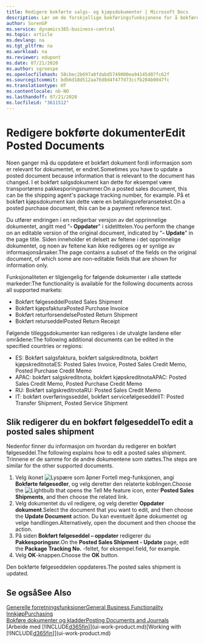 ```yaml
---
title: Redigere bokførte salgs- og kjøpsdokumenter | Microsoft Docs
description: Lær om de forskjellige bokføringsfunksjonene for å bokføre kjøpsdokumenter og hvordan du kan oppdatere bokførte dokumenter.
author: SorenGP
ms.service: dynamics365-business-central
ms.topic: article
ms.devlang: na
ms.tgt_pltfrm: na
ms.workload: na
ms.reviewer: edupont
ms.date: 07/21/2020
ms.author: sgroespe
ms.openlocfilehash: 58cbec2b697a0fdabd5749000ea94145d07fc62f
ms.sourcegitcommit: bdb6d18d512aa76d8d4f477d73ccfb284b0047fc
ms.translationtype: HT
ms.contentlocale: nb-NO
ms.lasthandoff: 07/21/2020
ms.locfileid: "3611512"
---
```

# <a name="edit-posted-documents"></a><span data-ttu-id="a5a6b-103">Redigere bokførte dokumenter</span><span class="sxs-lookup"><span data-stu-id="a5a6b-103">Edit Posted Documents</span></span>

<span data-ttu-id="a5a6b-104">Noen ganger må du oppdatere et bokført dokument fordi informasjon som er relevant for dokumentet, er endret.</span><span class="sxs-lookup"><span data-stu-id="a5a6b-104">Sometimes you have to update a posted document because information that is relevant to the document has changed.</span></span> <span data-ttu-id="a5a6b-105">I et bokført salgsdokument kan dette for eksempel være transportørens pakkesporingsnummer.</span><span class="sxs-lookup"><span data-stu-id="a5a6b-105">On a posted sales document, this can be the shipping agent's package tracking number, for example.</span></span> <span data-ttu-id="a5a6b-106">På et bokført kjøpsdokument kan dette være en betalingsreferansetekst.</span><span class="sxs-lookup"><span data-stu-id="a5a6b-106">On a posted purchase document, this can be a payment reference text.</span></span>

<span data-ttu-id="a5a6b-107">Du utfører endringen i en redigerbar versjon av det opprinnelige dokumentet, angitt med "**- Oppdater**" i sidetittelen.</span><span class="sxs-lookup"><span data-stu-id="a5a6b-107">You perform the change on an editable version of the original document, indicated by "**- Update**" in the page title.</span></span> <span data-ttu-id="a5a6b-108">Siden inneholder et delsett av feltene i det opprinnelige dokumentet, og noen av feltene kan ikke redigeres og er synlige av informasjonsårsaker.</span><span class="sxs-lookup"><span data-stu-id="a5a6b-108">The page contains a subset of the fields on the original document, of which some are non-editable fields that are shown for information only.</span></span>

<span data-ttu-id="a5a6b-109">Funksjonaliteten er tilgjengelig for følgende dokumenter i alle støttede markeder:</span><span class="sxs-lookup"><span data-stu-id="a5a6b-109">The functionality is available for the following documents across all supported markets:</span></span>

- <span data-ttu-id="a5a6b-110">Bokført følgeseddel</span><span class="sxs-lookup"><span data-stu-id="a5a6b-110">Posted Sales Shipment</span></span>
- <span data-ttu-id="a5a6b-111">Bokført kjøpsfaktura</span><span class="sxs-lookup"><span data-stu-id="a5a6b-111">Posted Purchase Invoice</span></span>
- <span data-ttu-id="a5a6b-112">Bokført returforsendelse</span><span class="sxs-lookup"><span data-stu-id="a5a6b-112">Posted Return Shipment</span></span>
- <span data-ttu-id="a5a6b-113">Bokført returseddel</span><span class="sxs-lookup"><span data-stu-id="a5a6b-113">Posted Return Receipt</span></span>

<span data-ttu-id="a5a6b-114">Følgende tilleggsdokumenter kan redigeres i de utvalgte landene eller områdene:</span><span class="sxs-lookup"><span data-stu-id="a5a6b-114">The following additional documents can be edited in the specified countries or regions:</span></span>

- <span data-ttu-id="a5a6b-115">ES: Bokført salgsfaktura, bokført salgskreditnota, bokført kjøpskreditnota</span><span class="sxs-lookup"><span data-stu-id="a5a6b-115">ES: Posted Sales Invoice, Posted Sales Credit Memo, Posted Purchase Credit Memo</span></span>
- <span data-ttu-id="a5a6b-116">APAC: bokført salgskreditnota, bokført kjøpskreditnota</span><span class="sxs-lookup"><span data-stu-id="a5a6b-116">APAC: Posted Sales Credit Memo, Posted Purchase Credit Memo</span></span>
- <span data-ttu-id="a5a6b-117">RU: Bokført salgskreditnota</span><span class="sxs-lookup"><span data-stu-id="a5a6b-117">RU: Posted Sales Credit Memo</span></span>
- <span data-ttu-id="a5a6b-118">IT: bokført overføringsseddel, bokført servicefølgeseddel</span><span class="sxs-lookup"><span data-stu-id="a5a6b-118">IT: Posted Transfer Shipment, Posted Service Shipment</span></span>

## <a name="to-edit-a-posted-sales-shipment"></a><span data-ttu-id="a5a6b-119">Slik redigerer du en bokført følgeseddel</span><span class="sxs-lookup"><span data-stu-id="a5a6b-119">To edit a posted sales shipment</span></span>

<span data-ttu-id="a5a6b-120">Nedenfor finner du informasjon om hvordan du redigerer en bokført følgeseddel.</span><span class="sxs-lookup"><span data-stu-id="a5a6b-120">The following explains how to edit a posted sales shipment.</span></span> <span data-ttu-id="a5a6b-121">Trinnene er de samme for de andre dokumentene som støttes.</span><span class="sxs-lookup"><span data-stu-id="a5a6b-121">The steps are similar for the other supported documents.</span></span>

1. <span data-ttu-id="a5a6b-122">Velg ikonet ![Lyspære som åpner Fortell meg-funksjonen](media/ui-search/search_small.png "Fortell hva du vil gjøre"), angi **Bokførte følgesedler**, og velg deretter den relaterte koblingen.</span><span class="sxs-lookup"><span data-stu-id="a5a6b-122">Choose the ![Lightbulb that opens the Tell Me feature](media/ui-search/search_small.png "Tell me what you want to do") icon, enter **Posted Sales Shipments**, and then choose the related link.</span></span>
2. <span data-ttu-id="a5a6b-123">Velg dokumentet du vil redigere, og velg deretter **Oppdater dokument**.</span><span class="sxs-lookup"><span data-stu-id="a5a6b-123">Select the document that you want to edit, and then choose the **Update Document** action.</span></span> <span data-ttu-id="a5a6b-124">Du kan eventuelt åpne dokumentet og velge handlingen.</span><span class="sxs-lookup"><span data-stu-id="a5a6b-124">Alternatively, open the document and then choose the action.</span></span>
3. <span data-ttu-id="a5a6b-125">På siden **Bokført følgeseddel – oppdater** redigerer du **Pakkesporingsnr.**</span><span class="sxs-lookup"><span data-stu-id="a5a6b-125">On the **Posted Sales Shipment - Update** page, edit the **Package Tracking No.**</span></span> <span data-ttu-id="a5a6b-126">-feltet, for eksempel.</span><span class="sxs-lookup"><span data-stu-id="a5a6b-126">field, for example.</span></span>
4. <span data-ttu-id="a5a6b-127">Velg **OK**-knappen.</span><span class="sxs-lookup"><span data-stu-id="a5a6b-127">Choose the **OK** button.</span></span>

<span data-ttu-id="a5a6b-128">Den bokførte følgeseddelen oppdateres.</span><span class="sxs-lookup"><span data-stu-id="a5a6b-128">The posted sales shipment is updated.</span></span>

## <a name="see-also"></a><span data-ttu-id="a5a6b-129">Se også</span><span class="sxs-lookup"><span data-stu-id="a5a6b-129">See Also</span></span>

[<span data-ttu-id="a5a6b-130">Generelle forretningsfunksjoner</span><span class="sxs-lookup"><span data-stu-id="a5a6b-130">General Business Functionality</span></span>](ui-across-business-areas.md)  
[<span data-ttu-id="a5a6b-131">Innkjøp</span><span class="sxs-lookup"><span data-stu-id="a5a6b-131">Purchasing</span></span>](purchasing-manage-purchasing.md)  
[<span data-ttu-id="a5a6b-132">Bokføre dokumenter og kladder</span><span class="sxs-lookup"><span data-stu-id="a5a6b-132">Posting Documents and Journals</span></span>](ui-post-documents-journals.md)  
<span data-ttu-id="a5a6b-133">[Arbeide med [!INCLUDE[d365fin](includes/d365fin_md.md)]](ui-work-product.md)</span><span class="sxs-lookup"><span data-stu-id="a5a6b-133">[Working with [!INCLUDE[d365fin](includes/d365fin_md.md)]](ui-work-product.md)</span></span>  

